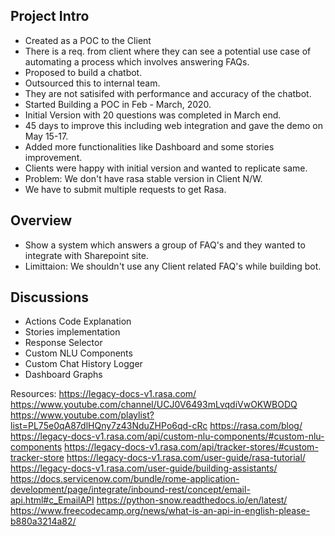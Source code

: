 ## Project Intro

- Created as a POC to the Client
- There is a req. from client where they can see a potential use case of automating a process which involves answering FAQs.
- Proposed to build a chatbot.
- Outsourced this to internal team.
- They are not satisifed with performance and accuracy of the chatbot.
- Started Building a POC in Feb - March, 2020.
- Initial Version with 20 questions was completed in March end.
- 45 days to improve this including web integration and gave the demo on May 15-17.
- Added more functionalities like Dashboard and some stories improvement.
- Clients were happy with initial version and wanted to replicate same.
- Problem: We don't have rasa stable version in Client N/W.
- We have to submit multiple requests to get Rasa.


## Overview
- Show a system which answers a group of FAQ's and they wanted to integrate with Sharepoint site.
- Limittaion: We shouldn't use any Client related FAQ's while building bot.

## Discussions
- Actions Code Explanation
- Stories implementation
- Response Selector
- Custom NLU Components
- Custom Chat History Logger
- Dashboard Graphs

Resources:
https://legacy-docs-v1.rasa.com/
https://www.youtube.com/channel/UCJ0V6493mLvqdiVwOKWBODQ
https://www.youtube.com/playlist?list=PL75e0qA87dlHQny7z43NduZHPo6qd-cRc
https://rasa.com/blog/
https://legacy-docs-v1.rasa.com/api/custom-nlu-components/#custom-nlu-components
https://legacy-docs-v1.rasa.com/api/tracker-stores/#custom-tracker-store
https://legacy-docs-v1.rasa.com/user-guide/rasa-tutorial/
https://legacy-docs-v1.rasa.com/user-guide/building-assistants/
https://docs.servicenow.com/bundle/rome-application-development/page/integrate/inbound-rest/concept/email-api.html#c_EmailAPI
https://python-snow.readthedocs.io/en/latest/
https://www.freecodecamp.org/news/what-is-an-api-in-english-please-b880a3214a82/